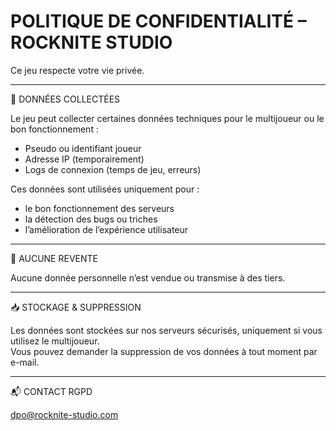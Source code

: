 # POLITIQUE DE CONFIDENTIALITÉ – ROCKNITE STUDIO

Ce jeu respecte votre vie privée.

---

📡 DONNÉES COLLECTÉES

Le jeu peut collecter certaines données techniques pour le multijoueur ou le bon fonctionnement :
- Pseudo ou identifiant joueur
- Adresse IP (temporairement)
- Logs de connexion (temps de jeu, erreurs)

Ces données sont utilisées uniquement pour :
- le bon fonctionnement des serveurs
- la détection des bugs ou triches
- l’amélioration de l’expérience utilisateur

---

🛑 AUCUNE REVENTE

Aucune donnée personnelle n’est vendue ou transmise à des tiers.

---

📥 STOCKAGE & SUPPRESSION

Les données sont stockées sur nos serveurs sécurisés, uniquement si vous utilisez le multijoueur.  
Vous pouvez demander la suppression de vos données à tout moment par e-mail.

---

📬 CONTACT RGPD

dpo@rocknite-studio.com
